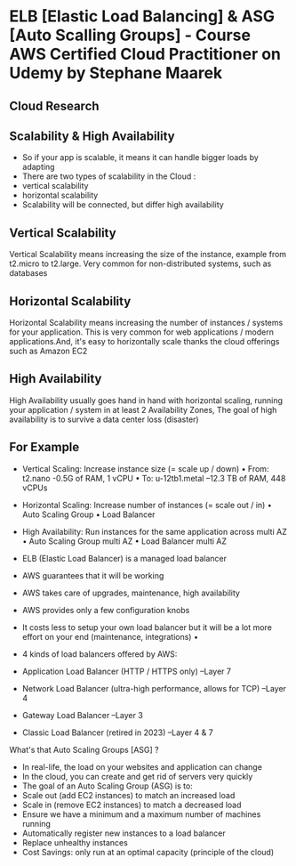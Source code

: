 

# ELB [Elastic Load Balancing] & ASG [Auto Scalling Groups] - Course AWS Certified Cloud Practitioner on Udemy by Stephane Maarek

## Cloud Research
## Scalability & High Availability 
- So if your app is scalable, it means it can handle bigger loads by adapting
- There are two types of scalability in the Cloud :
 - vertical scalability
 - horizontal scalability
- Scalability will be connected, but differ high availability

## Vertical Scalability 
Vertical Scalability means increasing the size of the instance, example from t2.micro to t2.large. Very common for non-distributed systems, such as databases
## Horizontal Scalability 
Horizontal Scalability means increasing the number of instances / systems for your application. This is very common for web applications / modern applications.And, it's easy to horizontally scale thanks the cloud offerings such as Amazon EC2
## High Availability 
High Availability usually goes hand in hand with horizontal scaling, running your application / system in at least 2 Availability Zones, The goal of high availability is to survive a data center loss (disaster)

## For Example 
- Vertical Scaling: Increase instance size (= scale up / down) 
• From: t2.nano -0.5G of RAM, 1 vCPU 
• To: u-12tb1.metal –12.3 TB of RAM, 448 vCPUs
- Horizontal Scaling: Increase number of instances (= scale out / in) 
• Auto Scaling Group 
• Load Balancer 
- High Availability: Run instances for the same application across multi AZ 
• Auto Scaling Group multi AZ 
• Load Balancer multi AZ

- ELB (Elastic Load Balancer) is a managed load balancer 
 - AWS guarantees that it will be working 
 - AWS takes care of upgrades, maintenance, high availability 
 - AWS provides only a few configuration knobs 
- It costs less to setup your own load balancer but it will be a lot more effort on your end (maintenance, integrations) •
- 4 kinds of load balancers offered by AWS: 
 - Application Load Balancer (HTTP / HTTPS only) –Layer 7 
 - Network Load Balancer (ultra-high performance, allows for TCP) –Layer 4 
 - Gateway Load Balancer –Layer 3 
 - Classic Load Balancer (retired in 2023) –Layer 4 & 7

What's that Auto Scaling Groups [ASG] ?
- In real-life, the load on your websites and application can change 
- In the cloud, you can create and get rid of servers very quickly 
- The goal of an Auto Scaling Group (ASG) is to: 
 - Scale out (add EC2 instances) to match an increased load 
 - Scale in (remove EC2 instances) to match a decreased load 
 - Ensure we have a minimum and a maximum number of machines running 
 - Automatically register new instances to a load balancer 
 - Replace unhealthy instances 
 - Cost Savings: only run at an optimal capacity (principle of the cloud)
